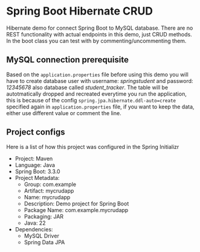 # Spring Boot Hibernate CRUD

Hibernate demo for connect Spring Boot to MySQL database. There are no REST functionality with actual endpoints in this demo, just CRUD methods. In the boot class you can test with by commenting/uncommenting them.

## MySQL connection prerequisite

Based on the `application.properties` file before using this demo you will have to create database user with username: _springstudent_ and password: _12345678_ also database called _student_tracker_. The table will be autotmatically dropped and recreated everytime you run the application, this is because of the config `spring.jpa.hibernate.ddl-auto=create` specified again in `application.properties` file, if you want to keep the data, either use different value or comment the line.

## Project configs

Here is a list of how this project was configured in the Spring Initializr

- Project: Maven
- Language: Java
- Spring Boot: 3.3.0
- Project Metadata:
  - Group: com.example
  - Artifact: mycrudapp
  - Name: mycrudapp
  - Description: Demo project for Spring Boot
  - Package Name: com.example.mycrudapp
  - Packaging: JAR
  - Java: 22
- Dependencies:
  - MySQL Driver
  - Spring Data JPA
